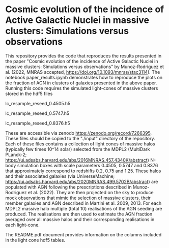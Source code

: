 # Cosmic evolution of the incidence of Active Galactic Nuclei in massive clusters: Simulations versus observations

This repository provides the code that reproduces the results presented in the paper "Cosmic evolution of the incidence of Active Galactic Nuclei in massive clusters: Simulations versus observations" by Munoz-Rodriguez et al. (2022, MNRAS accepted, https://doi.org/10.1093/mnras/stac3114). The notebook paper_results.ipynb demonstrates how to reproduce the plots on the fraction of AGN in clusters of galaxies presented in the above paper. Running this code requires the simulated light-cones of massive clusters stored in the hdf5 files


lc_resample_reseed_0.4505.h5

lc_resample_reseed_0.5747.h5

lc_resample_reseed_0.8376.h5


These are accessible via zenodo https://zenodo.org/record/7266395. These files should be copied to the "./input" directory of the repository. Each of these files contains a collection of light cones of massive halos (typically few times 10^14 solar) selected from the MDPL2 (MultiDark PLanck-2; https://ui.adsabs.harvard.edu/abs/2016MNRAS.457.4340K/abstract) N-body simulation boxes with scale parameters 0.4505, 0.5747 and 0.8376 that approximately correspond to redshifts 0.2, 0.75 and 1.25. These halos and their associated galaxies (via UniverseMachine; https://ui.adsabs.harvard.edu/abs/2020MNRAS.499.5702B/abstract) are populated with AGN following the prescriptions described in Munoz-Rodriguez et al. (2022). They are then projected on the sky to produce mock observations that mimic the selection of massive clusters, their member galaxies and AGN described in Martini et al. 2009, 2013. For each MDPL2 massive halo multiple (total 10) realisations of the AGN seeding are produced. The realisations are then used to estimate the AGN fraction averaged over all massive halos and their corresponding realisations in each light-cone.  

The README.pdf document provides information on the columns included in the light cone hdf5 tables.
